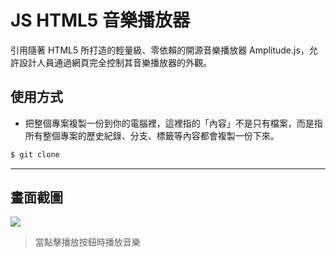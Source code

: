 # JS HTML5 音樂播放器

引用隨著 HTML5 所打造的輕量級、零依賴的開源音樂播放器 Amplitude.js，允許設計人員通過網頁完全控制其音樂播放器的外觀。

## 使用方式
- 把整個專案複製一份到你的電腦裡，這裡指的「內容」不是只有檔案，而是指所有整個專案的歷史紀錄、分支、標籤等內容都會複製一份下來。
```sh
$ git clone
```

----

## 畫面截圖
![](https://i.imgur.com/mBCuuB9.gif)
> 當點擊播放按鈕時播放音樂
